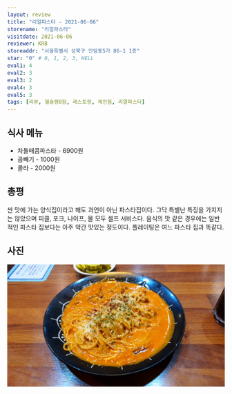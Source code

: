 ```yaml
---
layout: review
title: "리얼파스타 - 2021-06-06"
storename: "리얼파스타"
visitdate: 2021-06-06
reviewer: KRB
storeaddr: "서울특별시 성북구 안암동5가 86-1 1층"
star: "0" # 0, 1, 2, 3, HELL
eval1: 4
eval2: 3
eval3: 2
eval4: 3
eval5: 3
tags: [리뷰, 헬슐랭0점, 레스토랑, 체인점, 리얼파스타]
---
```


## 식사 메뉴

- 차돌매콤파스타 - 6900원
- 곱빼기 - 1000원
- 콜라 - 2000원

## 총평

싼 맛에 가는 양식집이라고 해도 과언이 아닌 파스타집이다. 그닥 특별난 특징을 가지지는 않았으며 피클, 포크, 나이프, 물 모두 셀프 서비스다. 음식의 맛 같은 경우에는 일반적인 파스타 집보다는 아주 약간 맛있는 정도이다. 플레이팅은 여느 파스타 집과 똑같다.

## 사진

![](/img/20210606realpasta.jpeg)
